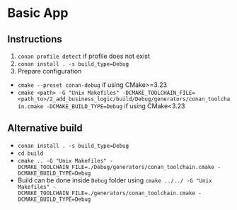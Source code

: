 # Basic App

## Instructions
1. `conan profile detect` if profile does not exist
2. `conan install . -s build_type=Debug`
3. Prepare configuration
* `cmake --preset conan-debug` if using CMake>=3.23
* `cmake <path> -G "Unix Makefiles" -DCMAKE_TOOLCHAIN_FILE=<path_to>/2_add_business_logic/build/Debug/generators/conan_toolchain.cmake -DCMAKE_BUILD_TYPE=Debug` if using CMake<3.23

## Alternative build
* `conan install . -s build_type=Debug`
* `cd build`
* `cmake .. -G "Unix Makefiles" -DCMAKE_TOOLCHAIN_FILE=./Debug/generators/conan_toolchain.cmake -DCMAKE_BUILD_TYPE=Debug`
* Build can be done inside `Debug` folder using `cmake ../../ -G "Unix Makefiles" -DCMAKE_TOOLCHAIN_FILE=./generators/conan_toolchain.cmake -DCMAKE_BUILD_TYPE=Debug`
